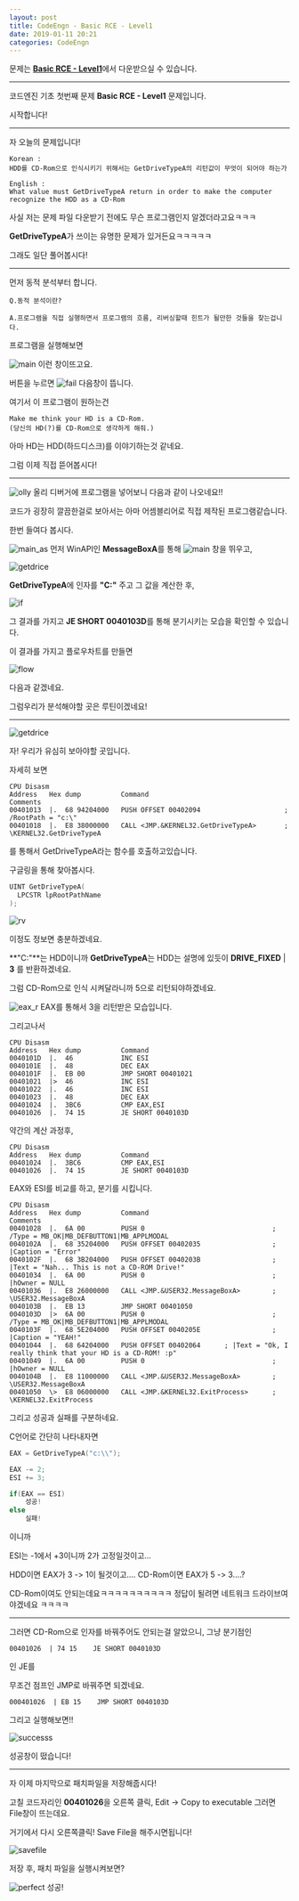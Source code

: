 ```yaml
---
layout: post
title: CodeEngn - Basic RCE - Level1
date: 2019-01-11 20:21
categories: CodeEngn
---
```

문제는 [**Basic RCE - Level1**](https://codeengn.com/challenges/basic/01)에서 
다운받으실 수 있습니다.
* * *
코드엔진 기초 첫번째 문제
**Basic RCE - Level1**
문제입니다.

시작합니다!

* * *

자 오늘의 문제입니다!
```
Korean : 
HDD를 CD-Rom으로 인식시키기 위해서는 GetDriveTypeA의 리턴값이 무엇이 되어야 하는가 

English : 
What value must GetDriveTypeA return in order to make the computer recognize the HDD as a CD-Rom
```
사실 저는 문제 파일 다운받기 전에도 무슨 프로그램인지 알겠더라고요ㅋㅋㅋ

**GetDriveTypeA**가 쓰이는 유명한 문제가 있거든요ㅋㅋㅋㅋㅋ

그래도 일단 풀어봅시다!

_ _ _


먼저 동적 분석부터 합니다.

```
Q.동적 분석이란?

A.프로그램을 직접 실행하면서 프로그램의 흐름, 리버싱할때 힌트가 될만한 것들을 찾는겁니다.
```

프로그램을 실행해보면

![main](https://user-images.githubusercontent.com/46376448/51032005-d3fe6400-15e1-11e9-8d6a-364f4ae6c22b.JPG)
이런 창이뜨고요.

버튼을 누르면
![fail](https://user-images.githubusercontent.com/46376448/51032004-d3fe6400-15e1-11e9-87bd-fbed4f7f7f3c.JPG)
다음창이 뜹니다.

여기서 이 프로그램이 원하는건 
```
Make me think your HD is a CD-Rom.
(당신의 HD(?)를 CD-Rom으로 생각하게 해줘.)
```
아마 HD는 HDD(하드디스크)를 이야기하는것 같네요.

그럼 이제 직접 뜯어봅시다!

* * *

![olly](https://user-images.githubusercontent.com/46376448/51032141-48390780-15e2-11e9-88e7-a43383dd3824.JPG)
올리 디버거에 프로그램을 넣어보니
다음과 같이 나오네요!!

코드가 굉장히 깔끔한걸로 보아서는 아마 어셈블리어로 직접 제작된 프로그램같습니다.

한번 들여다 봅시다.

![main_as](https://user-images.githubusercontent.com/46376448/51032445-5e939300-15e3-11e9-95b2-0e6ce3320d46.JPG)
먼저 WinAPI인 **MessageBoxA**를 통해 
![main](https://user-images.githubusercontent.com/46376448/51032005-d3fe6400-15e1-11e9-8d6a-364f4ae6c22b.JPG)
창을 뛰우고,


![getdrice](https://user-images.githubusercontent.com/46376448/51032443-5e939300-15e3-11e9-8f96-a51f112c73f4.JPG)

**GetDriveTypeA**에 인자를 **"C:\"** 주고 그 값을 계산한 후,  

![if](https://user-images.githubusercontent.com/46376448/51032444-5e939300-15e3-11e9-93c4-618a5fad100f.JPG)

그 결과를 가지고 **JE SHORT 0040103D**를 통해 분기시키는 모습을 확인할 수 있습니다.

이 결과를 가지고 플로우차트를 만들면

![flow](https://user-images.githubusercontent.com/46376448/51032531-bf22d000-15e3-11e9-929b-98bd0c55e19d.JPG)

다음과 같겠네요. 

그럼우리가 분석해야할 곳은 루틴이겠네요!

* * *

![getdrice](https://user-images.githubusercontent.com/46376448/51032443-5e939300-15e3-11e9-8f96-a51f112c73f4.JPG)

자! 우리가 유심히 보아야할 곳입니다.

자세히 보면

```assembly
CPU Disasm
Address   Hex dump          Command                                  Comments
00401013  |.  68 94204000   PUSH OFFSET 00402094                     ; /RootPath = "c:\"
00401018  |.  E8 38000000   CALL <JMP.&KERNEL32.GetDriveTypeA>       ; \KERNEL32.GetDriveTypeA

```
를 통해서 GetDriveTypeA라는 함수를 호출하고있습니다.

구글링을 통해 찾아봅시다.

```C++
UINT GetDriveTypeA(
  LPCSTR lpRootPathName
);
```

![rv](https://user-images.githubusercontent.com/46376448/51032695-50924200-15e4-11e9-89fb-5e26d002caf4.JPG)

이정도 정보면 충분하겠네요.

**"C:\"**는 HDD이니까
**GetDriveTypeA**는 HDD는 설명에 있듯이 **DRIVE_FIXED** | **3** 를 반환하겠네요.

그럼 CD-Rom으로 인식 시켜달라니까 5으로 리턴되야하겠네요.

![eax_r](https://user-images.githubusercontent.com/46376448/51033477-d31c0100-15e6-11e9-921c-3420a3e409e5.JPG)
EAX를 통해서 3을 리턴받은 모습입니다.

그리고나서
```
CPU Disasm
Address   Hex dump          Command       
0040101D  |.  46            INC ESI
0040101E  |.  48            DEC EAX
0040101F  |.  EB 00         JMP SHORT 00401021
00401021  |>  46            INC ESI
00401022  |.  46            INC ESI
00401023  |.  48            DEC EAX
00401024  |.  3BC6          CMP EAX,ESI
00401026  |.  74 15         JE SHORT 0040103D
```
약간의 계산 과정후,
```
CPU Disasm
Address   Hex dump          Command                
00401024  |.  3BC6          CMP EAX,ESI
00401026  |.  74 15         JE SHORT 0040103D
```
EAX와 ESI를 비교를 하고, 분기를 시킵니다.

```
CPU Disasm
Address   Hex dump          Command                                  Comments
00401028  |.  6A 00         PUSH 0                                ; /Type = MB_OK|MB_DEFBUTTON1|MB_APPLMODAL
0040102A  |.  68 35204000   PUSH OFFSET 00402035                  ; |Caption = "Error"
0040102F  |.  68 3B204000   PUSH OFFSET 0040203B                  ; |Text = "Nah... This is not a CD-ROM Drive!"
00401034  |.  6A 00         PUSH 0                                ; |hOwner = NULL
00401036  |.  E8 26000000   CALL <JMP.&USER32.MessageBoxA>        ; \USER32.MessageBoxA
0040103B  |.  EB 13         JMP SHORT 00401050
0040103D  |>  6A 00         PUSH 0                                ; /Type = MB_OK|MB_DEFBUTTON1|MB_APPLMODAL
0040103F  |.  68 5E204000   PUSH OFFSET 0040205E                  ; |Caption = "YEAH!"
00401044  |.  68 64204000   PUSH OFFSET 00402064      ; |Text = "Ok, I really think that your HD is a CD-ROM! :p"
00401049  |.  6A 00         PUSH 0                                ; |hOwner = NULL
0040104B  |.  E8 11000000   CALL <JMP.&USER32.MessageBoxA>        ; \USER32.MessageBoxA
00401050  \>  E8 06000000   CALL <JMP.&KERNEL32.ExitProcess>      ; \KERNEL32.ExitProcess
```
그리고 성공과 실패를 구분하네요.


C언어로 간단히 나타내자면

```C
EAX = GetDriveTypeA("c:\\");

EAX -= 2;
ESI += 3;

if(EAX == ESI)
	성공!
else
	실패!
```
이니까 

ESI는 -1에서  +3이니까 2가 고정일것이고...

HDD이면 EAX가 3 -> 1이 될것이고....
CD-Rom이면 EAX가 5 -> 3....?

CD-Rom이여도 안되는데요ㅋㅋㅋㅋㅋㅋㅋㅋㅋㅋ
정답이 될려면 네트워크 드라이브여야겠네요 ㅋㅋㅋㅋ
* * *

그러면 CD-Rom으로 인자를 바꿔주어도 안되는걸 알았으니, 그냥 분기점인
```
00401026  | 74 15    JE SHORT 0040103D
```
인 JE를

무조건 점프인 JMP로 바꿔주면 되겠네요.
```
000401026  | EB 15    JMP SHORT 0040103D
```

그리고 실행해보면!!

![successs](https://user-images.githubusercontent.com/46376448/51033844-1034c300-15e8-11e9-9391-488de3b807cb.JPG)

성공창이 떴습니다!

* * *

자 이제 마지막으로 패치파일을 저장해줍시다!

고칠 코드자리인 **00401026**을 오른쪽 클릭,
Edit -> Copy to executable
그러면 File창이 뜨는데요.

거기에서 다시 오른쪽클릭!
Save File을 해주시면됩니다!

![savefile](https://user-images.githubusercontent.com/46376448/51033983-79b4d180-15e8-11e9-8f6f-41b4aeadee1a.JPG)

저장 후, 패치 파일을 실행시켜보면?

![perfect](https://user-images.githubusercontent.com/46376448/51034032-a7017f80-15e8-11e9-851c-ed3eee895a99.JPG)
성공!



